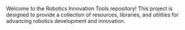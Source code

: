 Welcome to the Robotics Innovation Tools repository! This project is designed to provide a collection of resources, libraries, and utilities for advancing robotics development and innovation.
